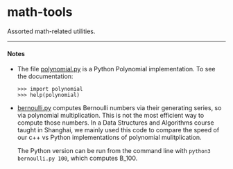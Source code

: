 # math-tools

Assorted math-related utilities.

---

#### Notes
  * The file [polynomial.py](polynomial.py) is a Python Polynomial implementation. To see the documentation:
    ```
    >>> import polynomial
    >>> help(polynomial)
    ```

  * [bernoulli.py](bernoulli.py) computes Bernoulli numbers via their generating series, so via polynomial
    multiplication.   This is not the most efficient way to compute those numbers.  In a Data Structures and Algorithms
    course taught in Shanghai, we mainly used this code to compare the speed of our c++ vs Python implementations of
    polynomial mulitplication.

    The Python version can be run from the command line with `python3 bernoulli.py 100`, which computes B_100.

